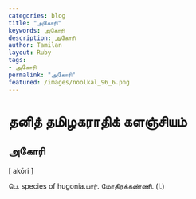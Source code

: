 ```yaml
---  
categories: blog  
title: "அகோரி"
keywords: அகோரி  
description: அகோரி
author: Tamilan  
layout: Ruby  
tags:     
- அகோரி
permalink: "அகோரி"  
featured: /images/noolkal_96_6.png  
--- 
```

# தனித் தமிழகராதிக் களஞ்சியம்
## அகோரி

[ akōri ]  
  
பெ. species of hugonia.பார். மோதிரக்கண்ணி. (l.)